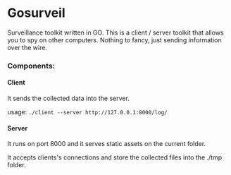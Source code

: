 # Gosurveil


Surveillance toolkit written in GO. This is a client / server toolkit that allows you to spy on other computers. Nothing to fancy, just sending information over the wire. 


### Components:


#### Client

It sends the collected data into the server.

usage: `./client --server http://127.0.0.1:8000/log/`

#### Server

It runs on port 8000 and it serves static assets on the current folder.

It accepts clients's connections and store the collected files into the ./tmp folder.
